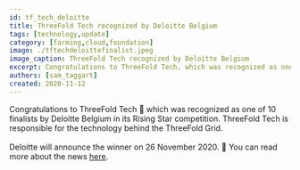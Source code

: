 ```yaml
---
id: tf_tech_deloitte
title: ThreeFold Tech recognized by Deloitte Belgium
tags: [technology,update]
category: [farming,cloud,foundation]
image: ./tftechdeloittefinalist.jpeg
image_caption: ThreeFold Tech recognized by Deloitte Belgium
excerpt: Congratulations to ThreeFold Tech, which was recognized as one of 10 finalists by Deloitte Belgium in its Rising Star competition! More within.
authors: [sam_taggart]
created: 2020-11-12
---
```


Congratulations to ThreeFold Tech 👏 which was recognized as one of 10 finalists by Deloitte Belgium in its Rising Star competition. ThreeFold Tech is responsible for the technology behind the ThreeFold Grid.
<br/>
<br/>
Deloitte will announce the winner on 26 November 2020. 🤞 You can read more about the news [here](https://www2.deloitte.com/be/en/pages/technology/articles/fast50-2020-nominees_press-release.html).
